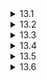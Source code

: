 <details>
  <summary>13.1</summary>

  Keeping a method private keeps subclasses from overriding or accessing it. If the constructor is private, subclasses are not able to instantiate an object by the constructor. This will be useful when one wants some restriction on instance creation like when the singleton design pattern is desirable.
</details>

<details>
  <summary>13.2</summary>

  Yes it does. For example, take a look at the following Java code.

  ```java
  class Exercise13_2 {
      public static void main(String[] args) {
          System.out.println(returnInsideTry());
      }

      private static String returnInsideTry() {
          try {
              System.out.println("try");
              return "tried";
          } catch (Exception e) {
              System.out.println("catch");
              return "catched";
          } finally {
              System.out.println("finally");
              return "finallied";
          }
      }
  }
  ```

  It prints the following, showing that the `finally` clause were executed right before the end of `try` and the value was return from `finally`.

  ```
  try
  finally
  finallied
  ```

</details>

<details>
  <summary>13.3</summary>

  `final` is an access modifier that keeps the class, field or method from being inherited. `finally` is a keyword that's used in `try-catch-finally` blocks, inside which the code is executed whether an exception was caught or not. `finalize` is a method of the `Object` class that's called before the deletion of the object.

  Since I was not familiar with `finalize`, I referred to the following website: <https://www.geeksforgeeks.org/finalize-method-in-java-and-how-to-override-it/>.
</details>

<details>
  <summary>13.4</summary>

  Both are meant to write classes or functions in a way that they can be instantiated with different types. Templates in C++ work like a macro and instantiated classes or functions of different types are compiled to different pieces of code. Generics in Java on the other hand, do type checking during compile time and are complied to one piece of code in which the type variables are substituted by `Object`, regardless of the actual types they are instantiated with.

  Since I was not familiar with generics in Java, I referred to the following websites.

* <https://www.geeksforgeeks.org/templates-in-c-vs-generics-in-java/>
* <https://stackoverflow.com/questions/36347/what-are-the-differences-between-generic-types-in-c-and-java>

</details>

<details>
  <summary>13.5</summary>

  All of them implements the `java.util.Map` interface. Here's a table that compares those 3.

  | Name          | Key order       | Lookup time complexity | Insertion time complexity | Implementation        |
  | ------------- | --------------- | ---------------------- | ------------------------- | --------------------- |
  | TreeMap       | Order in key    | Logarithmic            | Logarithmic               | Red-black tree        |
  | HashMap       | Arbitrary       | Constant               | Constant                  | Array of linked lists |
  | LinkedHashMap | Insertion order | Constant               | Constant                  | Doubly-linked buckets |

  `Treemap` would be best if you want a map ordered by key, such as a seat map. `HashMap` would be best if you just need speed and don't care about order, such as when you need a large one such as a map of usernames to email addresses. `LinkedHashMap` would be best if you care about the insertion order, such as when you design a neural network by a sequence of layers

  Since I was not familiar with generics in Java, I referred to the following website: <https://www.geeksforgeeks.org/differences-treemap-hashmap-linkedhashmap-java/>
</details>

<details>
  <summary>13.6</summary>

  Object reflection is a way to dynamically examine some properties of or invoke some methods of the given object. For example, by calling `cls.getDeclaredField(name);`, you can access the field `name` of the class `cls`. One way this feature could be useful is when you want to try some monkey patching.

  Since I was not familiar with object reflection in Java, I referred to the following website: <https://www.geeksforgeeks.org/reflection-in-java/>
</details>
